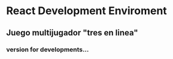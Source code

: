 # React Development Enviroment

## Juego multijugador "tres en linea"

### version for developments...
